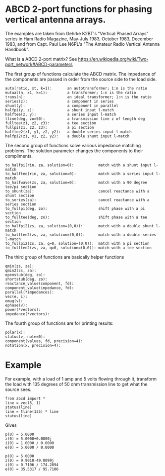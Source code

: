 # ABCD 2-port functions for phasing vertical antenna arrays. 

The examples are taken from Gehrke K2BT's "Vertical Phased Arrays"
series in Ham Radio Magazine, May-July 1983, October 1983, December 1983,
and from Capt. Paul Lee N6PL's "The Amateur Radio Vertical Antenna Handbook".

What is a ABCD 2-port matrix?  See https://en.wikipedia.org/wiki/Two-port_network#ABCD-parameters 


The first group of functions calculate the ABCD matrix.
The impedance of the components are passed in order from the
source side to the load side.

```
auto(ratio, xt, k=1):       an autotransformer; 1:n is the ratio
mutual(n, x1, k=1):         a transformer; 1:n is the ratio
trans(n):                   an ideal transformer; 1:n is the ratio
series(z):                  a component in series
shunt(y):                   a component in parallel
halfpi(y, z):               a shunt input l-match
halftee(z, y):              a series input l-match
tline(deg, zo=50):          a transmission line z of length deg
fulltee(z1, z2, z3):        a tee section
fullpi(z1, z2, z3):         a pi section
halftee2(z1, y1, z2, y2):   a double series input l-match
halfpi2(z1, y1, z2, y2):    a double shunt input l-match
```

The second group of functions solve various impedance matching problems.
The solution parameter changes the components to their compliments.

```
to_halfpi(rin, za, solution=0):           match with a shunt input l-match
to_halftee(rin, za, solution=0):          match with a series input l-match
to_halfwave(zs, za, solution=0):          match with a 90 degree tee/pi section
to_shunt(za):                             cancel reactance with a shunt section
to_series(za):                            cancel reactance with a series section
to_fullpi(deg, zo):                       shift phase with a pi section
to_fulltee(deg, zo):                      shift phase with a tee section
to_halfpi2(zs, za, solution=(0,0)):       match with a double shunt l-match
to_halftee2(zs, za, solution=(0,0)):      match with a double series l-match
to_fullpi2(zs, za, q=0, solution=(0,0)):  match with a pi section
to_fulltee2(zs, za, q=0, solution=(0,0)): match with a tee section
```

The third group of functions are basically helper functions

```
qmin(zs, za):
qmin2(zs, za):
openstub(deg, zo):
shortstub(deg, zo):
reactance_value(component, fd):
component_value(impedance, fd):
parallel(*impedances):
vec(e, i):
emag(v):
ephase(v):
power(*vectors):
impedance(*vectors):
```

The fourth group of functions are for printing results:

```
polar(x):
status(v, note=0):
component(values, fd, precision=4):
notation(x, precision=4):
```

# Example

For example, with a load of 1 amp and 5 volts flowing through it, transform
the load with 135 degrees of 50 ohm transmission line to get what the source
sees.


```
from abcd import *
line = vec(5, 1)
status(line)
line = tline(135) * line
status(line)
```

Gives

```
p(0) = 5.0000
z(0) = 5.0000+0.0000j
i(0) = 1.0000 / 0.0000
e(0) = 5.0000 / 0.0000

p(0) = 5.0000
z(0) = 9.9010-49.0099j
i(0) = 0.7106 / 174.2894
e(0) = 35.5317 / 95.7106
```






